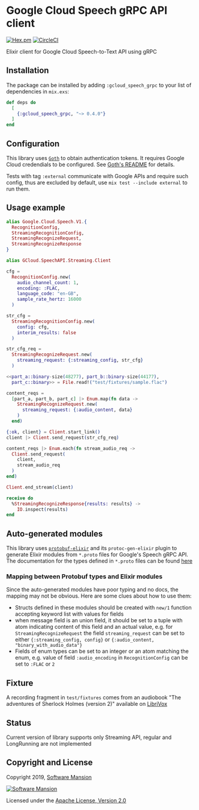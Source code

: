 # Google Cloud Speech gRPC API client

[![Hex.pm](https://img.shields.io/hexpm/v/gcloud_speech_grpc.svg)](https://hex.pm/packages/gcloud_speech_grpc)
[![CircleCI](https://circleci.com/gh/SoftwareMansion/elixir-gcloud-speech-grpc.svg?style=svg)](https://circleci.com/gh/SoftwareMansion/elixir-gcloud-speech-grpc)

Elixir client for Google Cloud Speech-to-Text API using gRPC

## Installation

The package can be installed by adding `:gcloud_speech_grpc` to your list of dependencies in `mix.exs`:

```elixir
def deps do
  [
    {:gcloud_speech_grpc, "~> 0.4.0"}
  ]
end
```

## Configuration

This library uses [`Goth`](https://github.com/peburrows/goth) to obtain authentication tokens. It requires Google Cloud credendials to be configured. See [Goth's README](https://github.com/peburrows/goth#installation) for details.

Tests with tag `:external` communicate with Google APIs and require such config, thus are
excluded by default, use `mix test --include external` to run them.

## Usage example

```elixir
alias Google.Cloud.Speech.V1.{
  RecognitionConfig,
  StreamingRecognitionConfig,
  StreamingRecognizeRequest,
  StreamingRecognizeResponse
}

alias GCloud.SpeechAPI.Streaming.Client

cfg =
  RecognitionConfig.new(
    audio_channel_count: 1,
    encoding: :FLAC,
    language_code: "en-GB",
    sample_rate_hertz: 16000
  )

str_cfg =
  StreamingRecognitionConfig.new(
    config: cfg,
    interim_results: false
  )

str_cfg_req =
  StreamingRecognizeRequest.new(
    streaming_request: {:streaming_config, str_cfg}
  )

<<part_a::binary-size(48277), part_b::binary-size(44177),
  part_c::binary>> = File.read!("test/fixtures/sample.flac")

content_reqs =
  [part_a, part_b, part_c] |> Enum.map(fn data ->
    StreamingRecognizeRequest.new(
      streaming_request: {:audio_content, data}
    )
  end)

{:ok, client} = Client.start_link()
client |> Client.send_request(str_cfg_req)

content_reqs |> Enum.each(fn stream_audio_req ->
  Client.send_request(
    client,
    stream_audio_req
  )
end)

Client.end_stream(client)

receive do
  %StreamingRecognizeResponse{results: results} ->
    IO.inspect(results)
end
```

## Auto-generated modules

This library uses [`protobuf-elixir`](https://github.com/tony612/protobuf-elixir) and its `protoc-gen-elixir` plugin to generate Elixir modules from `*.proto` files for Google's Speech gRPC API. The documentation for the types defined in `*.proto` files can be found [here](https://cloud.google.com/speech-to-text/docs/reference/rpc/google.cloud.speech.v1)

### Mapping between Protobuf types and Elixir modules

Since the auto-generated modules have poor typing and no docs, the mapping may not be obvious. Here are some clues about how to use them:

* Structs defined in these modules should be created with `new/1` function accepting keyword list with values for fields
* when message field is an union field, it should be set to a tuple with atom indicating content of this field and an actual value, e.g. for `StreamingRecognizeRequest` the field `streaming_request` can be set to either `{:streaming_config, config}` or `{:audio_content, "binary_with_audio_data"}`
* Fields of enum types can be set to an integer or an atom matching the enum, e.g. value of field `:audio_encoding` in `RecognitionConfig` can be set to `:FLAC` or `2`

## Fixture

A recording fragment in `test/fixtures` comes from an audiobook
"The adventures of Sherlock Holmes (version 2)" available on [LibriVox](https://librivox.org/the-adventures-of-sherlock-holmes-by-sir-arthur-conan-doyle/)

## Status

Current version of library supports only Streaming API, regular and LongRunning are not implemented

## Copyright and License

Copyright 2019, [Software Mansion](https://swmansion.com/?utm_source=git&utm_medium=readme&utm_campaign=elixir-gcloud-speech-to-text)

[![Software Mansion](https://membraneframework.github.io/static/logo/swm_logo_readme.png)](https://swmansion.com/?utm_source=git&utm_medium=readme&utm_campaign=elixir-gcloud-speech-to-text)

Licensed under the [Apache License, Version 2.0](LICENSE)
